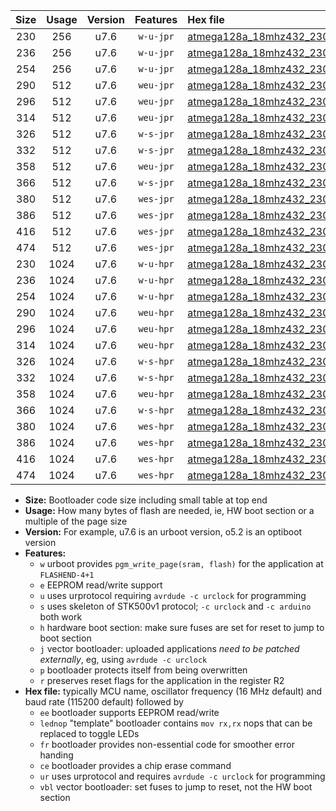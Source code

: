|Size|Usage|Version|Features|Hex file|
|:-:|:-:|:-:|:-:|:--|
|230|256|u7.6|`w-u-jpr`|[atmega128a_18mhz432_230400bps_ur_vbl.hex](https://raw.githubusercontent.com/stefanrueger/urboot/main/bootloaders/atmega128a/fcpu_18mhz432/230400_bps/atmega128a_18mhz432_230400bps_ur_vbl.hex)|
|236|256|u7.6|`w-u-jpr`|[atmega128a_18mhz432_230400bps_lednop_ur_vbl.hex](https://raw.githubusercontent.com/stefanrueger/urboot/main/bootloaders/atmega128a/fcpu_18mhz432/230400_bps/atmega128a_18mhz432_230400bps_lednop_ur_vbl.hex)|
|254|256|u7.6|`w-u-jpr`|[atmega128a_18mhz432_230400bps_lednop_fr_ur_vbl.hex](https://raw.githubusercontent.com/stefanrueger/urboot/main/bootloaders/atmega128a/fcpu_18mhz432/230400_bps/atmega128a_18mhz432_230400bps_lednop_fr_ur_vbl.hex)|
|290|512|u7.6|`weu-jpr`|[atmega128a_18mhz432_230400bps_ee_ur_vbl.hex](https://raw.githubusercontent.com/stefanrueger/urboot/main/bootloaders/atmega128a/fcpu_18mhz432/230400_bps/atmega128a_18mhz432_230400bps_ee_ur_vbl.hex)|
|296|512|u7.6|`weu-jpr`|[atmega128a_18mhz432_230400bps_ee_lednop_ur_vbl.hex](https://raw.githubusercontent.com/stefanrueger/urboot/main/bootloaders/atmega128a/fcpu_18mhz432/230400_bps/atmega128a_18mhz432_230400bps_ee_lednop_ur_vbl.hex)|
|314|512|u7.6|`weu-jpr`|[atmega128a_18mhz432_230400bps_ee_lednop_fr_ur_vbl.hex](https://raw.githubusercontent.com/stefanrueger/urboot/main/bootloaders/atmega128a/fcpu_18mhz432/230400_bps/atmega128a_18mhz432_230400bps_ee_lednop_fr_ur_vbl.hex)|
|326|512|u7.6|`w-s-jpr`|[atmega128a_18mhz432_230400bps_vbl.hex](https://raw.githubusercontent.com/stefanrueger/urboot/main/bootloaders/atmega128a/fcpu_18mhz432/230400_bps/atmega128a_18mhz432_230400bps_vbl.hex)|
|332|512|u7.6|`w-s-jpr`|[atmega128a_18mhz432_230400bps_lednop_vbl.hex](https://raw.githubusercontent.com/stefanrueger/urboot/main/bootloaders/atmega128a/fcpu_18mhz432/230400_bps/atmega128a_18mhz432_230400bps_lednop_vbl.hex)|
|358|512|u7.6|`weu-jpr`|[atmega128a_18mhz432_230400bps_ee_lednop_fr_ce_ur_vbl.hex](https://raw.githubusercontent.com/stefanrueger/urboot/main/bootloaders/atmega128a/fcpu_18mhz432/230400_bps/atmega128a_18mhz432_230400bps_ee_lednop_fr_ce_ur_vbl.hex)|
|366|512|u7.6|`w-s-jpr`|[atmega128a_18mhz432_230400bps_lednop_fr_vbl.hex](https://raw.githubusercontent.com/stefanrueger/urboot/main/bootloaders/atmega128a/fcpu_18mhz432/230400_bps/atmega128a_18mhz432_230400bps_lednop_fr_vbl.hex)|
|380|512|u7.6|`wes-jpr`|[atmega128a_18mhz432_230400bps_ee_vbl.hex](https://raw.githubusercontent.com/stefanrueger/urboot/main/bootloaders/atmega128a/fcpu_18mhz432/230400_bps/atmega128a_18mhz432_230400bps_ee_vbl.hex)|
|386|512|u7.6|`wes-jpr`|[atmega128a_18mhz432_230400bps_ee_lednop_vbl.hex](https://raw.githubusercontent.com/stefanrueger/urboot/main/bootloaders/atmega128a/fcpu_18mhz432/230400_bps/atmega128a_18mhz432_230400bps_ee_lednop_vbl.hex)|
|416|512|u7.6|`wes-jpr`|[atmega128a_18mhz432_230400bps_ee_lednop_fr_vbl.hex](https://raw.githubusercontent.com/stefanrueger/urboot/main/bootloaders/atmega128a/fcpu_18mhz432/230400_bps/atmega128a_18mhz432_230400bps_ee_lednop_fr_vbl.hex)|
|474|512|u7.6|`wes-jpr`|[atmega128a_18mhz432_230400bps_ee_lednop_fr_ce_vbl.hex](https://raw.githubusercontent.com/stefanrueger/urboot/main/bootloaders/atmega128a/fcpu_18mhz432/230400_bps/atmega128a_18mhz432_230400bps_ee_lednop_fr_ce_vbl.hex)|
|230|1024|u7.6|`w-u-hpr`|[atmega128a_18mhz432_230400bps_ur.hex](https://raw.githubusercontent.com/stefanrueger/urboot/main/bootloaders/atmega128a/fcpu_18mhz432/230400_bps/atmega128a_18mhz432_230400bps_ur.hex)|
|236|1024|u7.6|`w-u-hpr`|[atmega128a_18mhz432_230400bps_lednop_ur.hex](https://raw.githubusercontent.com/stefanrueger/urboot/main/bootloaders/atmega128a/fcpu_18mhz432/230400_bps/atmega128a_18mhz432_230400bps_lednop_ur.hex)|
|254|1024|u7.6|`w-u-hpr`|[atmega128a_18mhz432_230400bps_lednop_fr_ur.hex](https://raw.githubusercontent.com/stefanrueger/urboot/main/bootloaders/atmega128a/fcpu_18mhz432/230400_bps/atmega128a_18mhz432_230400bps_lednop_fr_ur.hex)|
|290|1024|u7.6|`weu-hpr`|[atmega128a_18mhz432_230400bps_ee_ur.hex](https://raw.githubusercontent.com/stefanrueger/urboot/main/bootloaders/atmega128a/fcpu_18mhz432/230400_bps/atmega128a_18mhz432_230400bps_ee_ur.hex)|
|296|1024|u7.6|`weu-hpr`|[atmega128a_18mhz432_230400bps_ee_lednop_ur.hex](https://raw.githubusercontent.com/stefanrueger/urboot/main/bootloaders/atmega128a/fcpu_18mhz432/230400_bps/atmega128a_18mhz432_230400bps_ee_lednop_ur.hex)|
|314|1024|u7.6|`weu-hpr`|[atmega128a_18mhz432_230400bps_ee_lednop_fr_ur.hex](https://raw.githubusercontent.com/stefanrueger/urboot/main/bootloaders/atmega128a/fcpu_18mhz432/230400_bps/atmega128a_18mhz432_230400bps_ee_lednop_fr_ur.hex)|
|326|1024|u7.6|`w-s-hpr`|[atmega128a_18mhz432_230400bps.hex](https://raw.githubusercontent.com/stefanrueger/urboot/main/bootloaders/atmega128a/fcpu_18mhz432/230400_bps/atmega128a_18mhz432_230400bps.hex)|
|332|1024|u7.6|`w-s-hpr`|[atmega128a_18mhz432_230400bps_lednop.hex](https://raw.githubusercontent.com/stefanrueger/urboot/main/bootloaders/atmega128a/fcpu_18mhz432/230400_bps/atmega128a_18mhz432_230400bps_lednop.hex)|
|358|1024|u7.6|`weu-hpr`|[atmega128a_18mhz432_230400bps_ee_lednop_fr_ce_ur.hex](https://raw.githubusercontent.com/stefanrueger/urboot/main/bootloaders/atmega128a/fcpu_18mhz432/230400_bps/atmega128a_18mhz432_230400bps_ee_lednop_fr_ce_ur.hex)|
|366|1024|u7.6|`w-s-hpr`|[atmega128a_18mhz432_230400bps_lednop_fr.hex](https://raw.githubusercontent.com/stefanrueger/urboot/main/bootloaders/atmega128a/fcpu_18mhz432/230400_bps/atmega128a_18mhz432_230400bps_lednop_fr.hex)|
|380|1024|u7.6|`wes-hpr`|[atmega128a_18mhz432_230400bps_ee.hex](https://raw.githubusercontent.com/stefanrueger/urboot/main/bootloaders/atmega128a/fcpu_18mhz432/230400_bps/atmega128a_18mhz432_230400bps_ee.hex)|
|386|1024|u7.6|`wes-hpr`|[atmega128a_18mhz432_230400bps_ee_lednop.hex](https://raw.githubusercontent.com/stefanrueger/urboot/main/bootloaders/atmega128a/fcpu_18mhz432/230400_bps/atmega128a_18mhz432_230400bps_ee_lednop.hex)|
|416|1024|u7.6|`wes-hpr`|[atmega128a_18mhz432_230400bps_ee_lednop_fr.hex](https://raw.githubusercontent.com/stefanrueger/urboot/main/bootloaders/atmega128a/fcpu_18mhz432/230400_bps/atmega128a_18mhz432_230400bps_ee_lednop_fr.hex)|
|474|1024|u7.6|`wes-hpr`|[atmega128a_18mhz432_230400bps_ee_lednop_fr_ce.hex](https://raw.githubusercontent.com/stefanrueger/urboot/main/bootloaders/atmega128a/fcpu_18mhz432/230400_bps/atmega128a_18mhz432_230400bps_ee_lednop_fr_ce.hex)|

- **Size:** Bootloader code size including small table at top end
- **Usage:** How many bytes of flash are needed, ie, HW boot section or a multiple of the page size
- **Version:** For example, u7.6 is an urboot version, o5.2 is an optiboot version
- **Features:**
  + `w` urboot provides `pgm_write_page(sram, flash)` for the application at `FLASHEND-4+1`
  + `e` EEPROM read/write support
  + `u` uses urprotocol requiring `avrdude -c urclock` for programming
  + `s` uses skeleton of STK500v1 protocol; `-c urclock` and `-c arduino` both work
  + `h` hardware boot section: make sure fuses are set for reset to jump to boot section
  + `j` vector bootloader: uploaded applications *need to be patched externally*, eg, using `avrdude -c urclock`
  + `p` bootloader protects itself from being overwritten
  + `r` preserves reset flags for the application in the register R2
- **Hex file:** typically MCU name, oscillator frequency (16 MHz default) and baud rate (115200 default) followed by
  + `ee` bootloader supports EEPROM read/write
  + `lednop` "template" bootloader contains `mov rx,rx` nops that can be replaced to toggle LEDs
  + `fr` bootloader provides non-essential code for smoother error handing
  + `ce` bootloader provides a chip erase command
  + `ur` uses urprotocol and requires `avrdude -c urclock` for programming
  + `vbl` vector bootloader: set fuses to jump to reset, not the HW boot section
